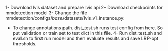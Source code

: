 1- Download lvis dataset and prepare lvis api
2- Download checkpoints for mmdetection model
3- Change the file mmdetection/configs/_base_/datasets/lvis_v1_instance.py:
  - To change annotations path. dist_test.sh runs test config from here. So put validation or train set to test dict in this file.
4- Run dist_test.sh and eval.sh to first run model and then evaluate results and save LRP-opt thresholds.